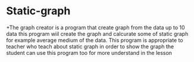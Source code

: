 Static-graph
============
+The graph creator is a program that create graph from the data up to 10 data this 
program wiil create the graph and calcurate some of static graph for example average 
medium of the data. This program is appropriate to teacher who teach about static graph 
in order to show the graph the student can use this program too for more understand in the lesson
